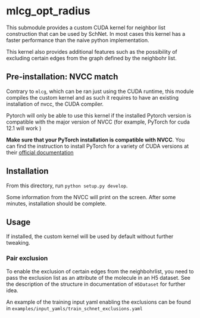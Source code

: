 # mlcg_opt_radius

This submodule provides a custom CUDA kernel for neighbor list construction 
that can be used by SchNet. In most cases this kernel has a faster performance
than the naive python implementation.

This kernel also provides additional features such as the possibility of excluding
certain edges from the graph defined by the neighbohr list.

## Pre-installation: NVCC match

Contrary to `mlcg`, which can be ran just using the CUDA runtime, this module
compiles the custom kernel and as such it requires to have an existing installation 
of nvcc, the CUDA compiler.

Pytorch will only be able to use this kernel if the installed Pytorch version is 
compatible with the major version of NVCC (for example, PyTorch for cuda 12.1 will 
work )

**Make sure that your PyTorch installation is compatible with NVCC**. You can find 
the instruction to install PyTorch for a variety of CUDA versions at their [official documentation](https://pytorch.org/get-started/locally/)


## Installation 

From this directory, run `python setup.py develop`. 

Some information from the NVCC will print on the screen. After some minutes, installation should be complete.

## Usage

If installed, the custom kernel will be used by default without further tweaking.

### Pair exclusion

To enable the exclusion of certain edges from the neighbohrlist, you need to pass
the exclusion list as an attribute of the molecule in an H5 dataset. See the 
description of the structure in  documentation of `H5Dataset` for further idea.

An example of the training input yaml enabling the exclusions  can be found in `examples/input_yamls/train_schnet_exclusions.yaml`